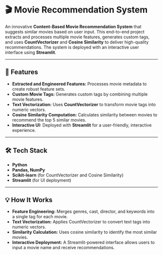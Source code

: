 # 🎬 Movie Recommendation System

An innovative **Content-Based Movie Recommendation System** that suggests similar movies based on user input. This end-to-end project extracts and processes multiple movie features, generates custom tags, and uses **CountVectorizer** and **Cosine Similarity** to deliver high-quality recommendations. The system is deployed with an interactive user interface using **Streamlit**.

---

## 🚀 Features

- **Extracted and Engineered Features:** Processes movie metadata to create robust feature sets.
- **Custom Movie Tags:** Generates custom tags by combining multiple movie features.
- **Text Vectorization:** Uses **CountVectorizer** to transform movie tags into numeric vectors.
- **Cosine Similarity Computation:** Calculates similarity between movies to recommend the top 5 similar movies.
- **Interactive UI:** Deployed with **Streamlit** for a user-friendly, interactive experience.

---

## 🛠️ Tech Stack

- **Python**
- **Pandas, NumPy**
- **Scikit-learn** (for CountVectorizer and Cosine Similarity)
- **Streamlit** (for UI deployment)

---

## 💡 How It Works

- **Feature Engineering:** Merges genres, cast, director, and keywords into a single tag for each movie.
- **Text Vectorization:** Applies CountVectorizer to convert text tags into numeric vectors.
- **Similarity Calculation:** Uses cosine similarity to identify the most similar movies.
- **Interactive Deployment:** A Streamlit-powered interface allows users to input a movie name and receive recommendations.

